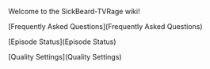 Welcome to the SickBeard-TVRage wiki!

[Frequently Asked Questions](Frequently Asked Questions)  

[Episode Status](Episode Status)  

[Quality Settings](Quality Settings)